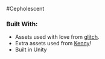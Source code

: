 #Cepholescent

### Built With:
* Assets used with love from [glitch](http://www.glitchthegame.com/). 
* Extra assets used from [Kenny](www.kenney.nl)!
* Built in Unity
